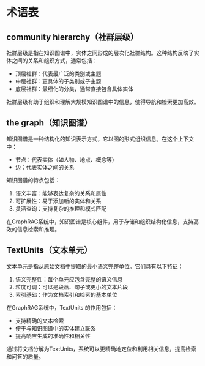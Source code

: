 # 术语表

## community hierarchy（社群层级）

社群层级是指在知识图谱中，实体之间形成的层次化社群结构。这种结构反映了实体之间的关系和组织方式，通常包括：

- 顶层社群：代表最广泛的类别或主题
- 中层社群：更具体的子类别或子主题
- 底层社群：最细化的分类，通常直接包含具体实体

社群层级有助于组织和理解大规模知识图谱中的信息，使得导航和检索更加高效。

## the graph（知识图谱）

知识图谱是一种结构化的知识表示方式，它以图的形式组织信息。在这个上下文中：

- 节点：代表实体（如人物、地点、概念等）
- 边：代表实体之间的关系

知识图谱的特点包括：
1. 语义丰富：能够表达复杂的关系和属性
2. 可扩展性：易于添加新的实体和关系
3. 灵活查询：支持复杂的推理和模式匹配

在GraphRAG系统中，知识图谱是核心组件，用于存储和组织结构化信息，支持高效的信息检索和推理。

## TextUnits（文本单元）

文本单元是指从原始文档中提取的最小语义完整单位。它们具有以下特征：

1. 语义完整性：每个单元应包含完整的语义信息
2. 粒度可调：可以是段落、句子或更小的文本片段
3. 索引基础：作为文档索引和检索的基本单位

在GraphRAG系统中，TextUnits 的作用包括：
- 支持精确的文本检索
- 便于与知识图谱中的实体建立联系
- 提高响应生成的准确性和相关性

通过将文档分解为TextUnits，系统可以更精确地定位和利用相关信息，提高检索和问答的质量。



